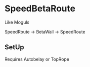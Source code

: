 # SpeedBetaRoute


Like Moguls

SpeedRoute -> BetaWall -> SpeedRoute

## SetUp

Requires Autobelay or TopRope